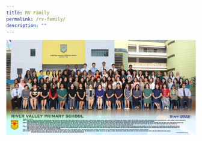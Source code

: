 ```yaml
---
title: RV Family
permalink: /rv-family/
description: ""
---
```


![](/images/2023%20Images/RVPS%20Staff%20Photo.jpg)